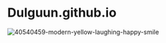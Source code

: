 # Dulguun.github.io
![40540459-modern-yellow-laughing-happy-smile](https://user-images.githubusercontent.com/78784953/110364679-07809000-807f-11eb-888b-61cf50c46b98.jpg)
